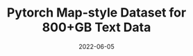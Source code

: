 ---
layout: post
title: Pytorch Map-style Dataset for 800+GB Text Data
date: 2022-06-05
img: pytorch-map-style-dataset-for-800gb-text-dataset.png
fig-caption: # Add figcaption (optional)
tags: [PytorchLightning, Pytorch, Dataset, Map-style, Pile]
redirect-url: https://wandb.ai/appliedml42/language_modeling/reports/Pytorch-Map-style-Dataset-for-800-GB-Text-Data--VmlldzoyMDk3NDgx
---